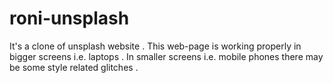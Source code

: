 # roni-unsplash
It's a clone of unsplash website .
This web-page is working properly in bigger screens i.e. laptops . In smaller screens i.e. mobile phones there may be some style related glitches .
